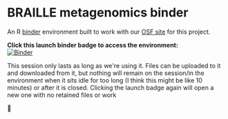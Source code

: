 # BRAILLE metagenomics binder
An R [binder](https://mybinder.readthedocs.io/en/latest/) environment built to work with our [OSF site](https://osf.io/uhk48/wiki/home/) for this project. 

**Click this launch binder badge to access the environment:**  
[![Binder](https://mybinder.org/badge_logo.svg)](https://mybinder.org/v2/gh/AstrobioMike/binder-BRAILLE/main?urlpath=rstudio)

This session only lasts as long as we're using it. Files can be uploaded to it and downloaded from it, but nothing will remain on the session/in the environment when it sits idle for too long (I think this might be like 10 minutes) or after it is closed. Clicking the launch badge again will open a new one with no retained files or work

🙂
